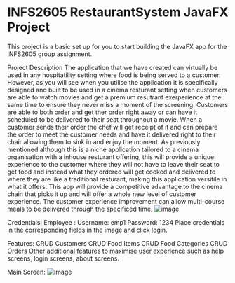 # INFS2605 RestaurantSystem JavaFX Project

This project is a basic set up for you to start building the JavaFX app for the INFS2605 group assignment.

Project Description
The application that we have created can virtually be used in any hospitatility setting where food is being served to a customer. However, as you will see when you utilise the application it is specifically designed and built to be used in a cinema resturant setting when customers are able to watch movies and get a premium resutrant exerperience at the same time to ensure they never miss a moment of the screening. Customers are able to both order and get ther order right away or can have it scheduled to be delivered to their seat throughout a movie. When a customer sends their order the chef will get receipt of it and can prepare the order to meet the customer needs and have it delivered right to their chair allowing them to sink in and enjoy the moment. As previously mentioned although this is a niche application tailored to a cinema organisation with a inhouse resturant offering, this will provide a unique experience to the customer where they will not have to leave their seat to get food and instead what they ordered will get cooked and delivered to where they are like a traditional resturant, making this application versitile in what it offers. This app will provide a competitive advantage to the cinema chain that picks it up and will offer a whole new level of customer experience. The customer experience improvement can allow multi-course meals to be delivered through the specificed time.
![image](https://user-images.githubusercontent.com/90660224/140482343-0b123871-9ac7-4c74-af58-b430d4549209.png)

Credentials:
Employee :
Username: emp1
Password: 1234
Place credentials in the corresponding fields in the image and click login.

Features:
CRUD Customers
CRUD Food Items
CRUD Food Categories
CRUD Orders
Other additional features to maximise user experience such as help screens, login screens, about screens.

Main Screen:
![image](https://user-images.githubusercontent.com/90660224/140488461-6e60abea-eb10-4841-8957-d9e9f1708276.png)


